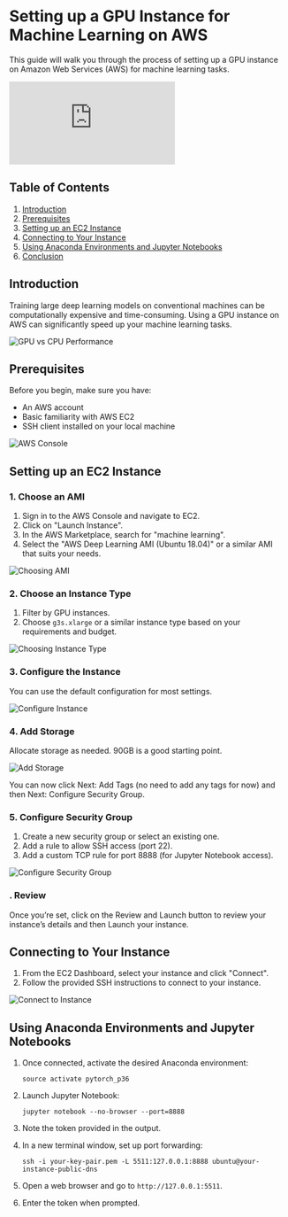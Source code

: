 # Setting up a GPU Instance for Machine Learning on AWS

This guide will walk you through the process of setting up a GPU instance on Amazon Web Services (AWS) for machine learning tasks.

![AWS GPU Instance Setup Overview](https://docs.aws.amazon.com/AWSEC2/latest/UserGuide/EC2_GetStarted.html)

## Table of Contents
1. [Introduction](#introduction)
2. [Prerequisites](#prerequisites)
3. [Setting up an EC2 Instance](#setting-up-an-ec2-instance)
4. [Connecting to Your Instance](#connecting-to-your-instance)
5. [Using Anaconda Environments and Jupyter Notebooks](#using-anaconda-environments-and-jupyter-notebooks)
6. [Conclusion](#conclusion)

## Introduction

Training large deep learning models on conventional machines can be computationally expensive and time-consuming. Using a GPU instance on AWS can significantly speed up your machine learning tasks.

![GPU vs CPU Performance](https://miro.medium.com/v2/resize:fit:828/format:webp/1*OkFROmRr8j08mKLurTQ3NA.png)

## Prerequisites

Before you begin, make sure you have:

- An AWS account
- Basic familiarity with AWS EC2
- SSH client installed on your local machine

![AWS Console](https://miro.medium.com/v2/resize:fit:828/format:webp/1*zbD9-Xtv1K3J9-89oSnFzQ.png)

## Setting up an EC2 Instance

### 1. Choose an AMI

1. Sign in to the AWS Console and navigate to EC2.
2. Click on "Launch Instance".
3. In the AWS Marketplace, search for "machine learning".
4. Select the "AWS Deep Learning AMI (Ubuntu 18.04)" or a similar AMI that suits your needs.

![Choosing AMI](https://miro.medium.com/v2/resize:fit:828/format:webp/1*lWKkAZUz6TrVWXeI8o3yCw.png)

### 2. Choose an Instance Type

1. Filter by GPU instances.
2. Choose `g3s.xlarge` or a similar instance type based on your requirements and budget.

![Choosing Instance Type](https://miro.medium.com/v2/resize:fit:828/format:webp/1*qY73H_bRB6cUCIzgLuwnDw.png)

### 3. Configure the Instance

You can use the default configuration for most settings.

![Configure Instance](https://miro.medium.com/v2/resize:fit:828/format:webp/1*uyvMmQ8m0Ivw3FN5A7pVMw.png)

### 4. Add Storage

Allocate storage as needed. 90GB is a good starting point.

![Add Storage](https://miro.medium.com/v2/resize:fit:828/format:webp/1*hfWVfg3oPrC5Pu3uv3Qq5A.png)

You can now click Next: Add Tags (no need to add any tags for now) and then Next: Configure Security Group.

### 5. Configure Security Group

1. Create a new security group or select an existing one.
2. Add a rule to allow SSH access (port 22).
3. Add a custom TCP rule for port 8888 (for Jupyter Notebook access).

![Configure Security Group](https://miro.medium.com/v2/resize:fit:828/format:webp/1*XkSaXrMd3MRopxnR4k9aKg.png) 
### . Review

Once you’re set, click on the Review and Launch button to review your instance’s details and then Launch your instance.


## Connecting to Your Instance

1. From the EC2 Dashboard, select your instance and click "Connect".
2. Follow the provided SSH instructions to connect to your instance.

![Connect to Instance](https://miro.medium.com/v2/resize:fit:828/format:webp/1*4Go9TqcuVeWRRzbw0GE-ZQ.png)

## Using Anaconda Environments and Jupyter Notebooks

1. Once connected, activate the desired Anaconda environment:
   ```
   source activate pytorch_p36
   ```

2. Launch Jupyter Notebook:
   ```
   jupyter notebook --no-browser --port=8888
   ```

3. Note the token provided in the output.

4. In a new terminal window, set up port forwarding:
   ```
   ssh -i your-key-pair.pem -L 5511:127.0.0.1:8888 ubuntu@your-instance-public-dns
   ```

5. Open a web browser and go to `http://127.0.0.1:5511`.

6. Enter the token when prompted.
